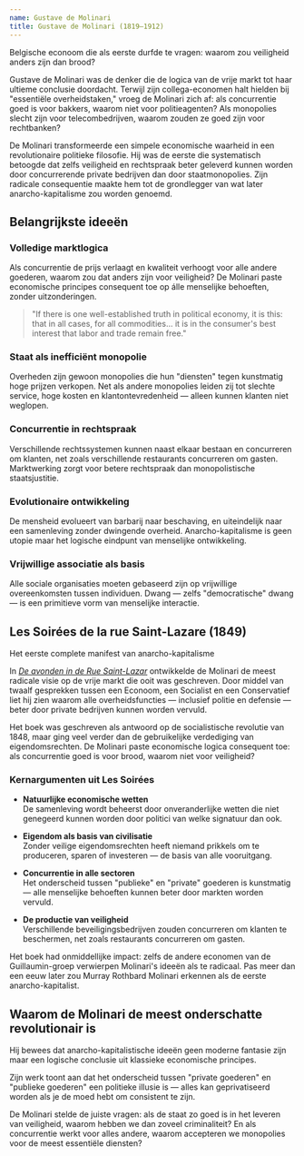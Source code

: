 ```yaml
---
name: Gustave de Molinari
title: Gustave de Molinari (1819–1912)
---
```


Belgische econoom die als eerste durfde te vragen: waarom zou veiligheid anders zijn dan brood?

Gustave de Molinari was de denker die de logica van de vrije markt tot haar ultieme conclusie doordacht. Terwijl zijn collega-economen halt hielden bij "essentiële overheidstaken," vroeg de Molinari zich af: als concurrentie goed is voor bakkers, waarom niet voor politieagenten? Als monopolies slecht zijn voor telecombedrijven, waarom zouden ze goed zijn voor rechtbanken?

De Molinari transformeerde een simpele economische waarheid in een revolutionaire politieke filosofie. Hij was de eerste die systematisch betoogde dat zelfs veiligheid en rechtspraak beter geleverd kunnen worden door concurrerende private bedrijven dan door staatmonopolies. Zijn radicale consequentie maakte hem tot de grondlegger van wat later anarcho-kapitalisme zou worden genoemd.

## Belangrijkste ideeën

### Volledige marktlogica
Als concurrentie de prijs verlaagt en kwaliteit verhoogt voor alle andere goederen, waarom zou dat anders zijn voor veiligheid? De Molinari paste economische principes consequent toe op álle menselijke behoeften, zonder uitzonderingen.

> "If there is one well-established truth in political economy, it is this: that in all cases, for all commodities... it is in the consumer's best interest that labor and trade remain free."

### Staat als inefficiënt monopolie
Overheden zijn gewoon monopolies die hun "diensten" tegen kunstmatig hoge prijzen verkopen. Net als andere monopolies leiden zij tot slechte service, hoge kosten en klantontevredenheid — alleen kunnen klanten niet weglopen.

### Concurrentie in rechtspraak
Verschillende rechtssystemen kunnen naast elkaar bestaan en concurreren om klanten, net zoals verschillende restaurants concurreren om gasten. Marktwerking zorgt voor betere rechtspraak dan monopolistische staatsjustitie.

### Evolutionaire ontwikkeling
De mensheid evolueert van barbarij naar beschaving, en uiteindelijk naar een samenleving zonder dwingende overheid. Anarcho-kapitalisme is geen utopie maar het logische eindpunt van menselijke ontwikkeling.

### Vrijwillige associatie als basis
Alle sociale organisaties moeten gebaseerd zijn op vrijwillige overeenkomsten tussen individuen. Dwang — zelfs "democratische" dwang — is een primitieve vorm van menselijke interactie.

## Les Soirées de la rue Saint-Lazare (1849)
Het eerste complete manifest van anarcho-kapitalisme

In [*De avonden in de Rue Saint-Lazar*](/bibliotheek/de-avonden-in-de-rue-saint-lazar) ontwikkelde de Molinari de meest radicale visie op de vrije markt die ooit was geschreven. Door middel van twaalf gesprekken tussen een Econoom, een Socialist en een Conservatief liet hij zien waarom alle overheidsfuncties — inclusief politie en defensie — beter door private bedrijven kunnen worden vervuld.

Het boek was geschreven als antwoord op de socialistische revolutie van 1848, maar ging veel verder dan de gebruikelijke verdediging van eigendomsrechten. De Molinari paste economische logica consequent toe: als concurrentie goed is voor brood, waarom niet voor veiligheid?

### Kernargumenten uit Les Soirées

- **Natuurlijke economische wetten**  
  De samenleving wordt beheerst door onveranderlijke wetten die niet genegeerd kunnen worden door politici van welke signatuur dan ook.

- **Eigendom als basis van civilisatie**  
  Zonder veilige eigendomsrechten heeft niemand prikkels om te produceren, sparen of investeren — de basis van alle vooruitgang.

- **Concurrentie in alle sectoren**  
  Het onderscheid tussen "publieke" en "private" goederen is kunstmatig — alle menselijke behoeften kunnen beter door markten worden vervuld.

- **De productie van veiligheid**  
  Verschillende beveiligingsbedrijven zouden concurreren om klanten te beschermen, net zoals restaurants concurreren om gasten.

Het boek had onmiddellijke impact: zelfs de andere economen van de Guillaumin-groep verwierpen Molinari's ideeën als te radicaal. Pas meer dan een eeuw later zou Murray Rothbard Molinari erkennen als de eerste anarcho-kapitalist.

## Waarom de Molinari de meest onderschatte revolutionair is

Hij bewees dat anarcho-kapitalistische ideeën geen moderne fantasie zijn maar een logische conclusie uit klassieke economische principes.

Zijn werk toont aan dat het onderscheid tussen "private goederen" en "publieke goederen" een politieke illusie is — alles kan geprivatiseerd worden als je de moed hebt om consistent te zijn.

De Molinari stelde de juiste vragen: als de staat zo goed is in het leveren van veiligheid, waarom hebben we dan zoveel criminaliteit? En als concurrentie werkt voor alles andere, waarom accepteren we monopolies voor de meest essentiële diensten? 